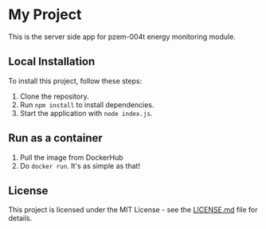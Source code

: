 # My Project

This is the server side app for pzem-004t energy monitoring module.

## Local Installation

To install this project, follow these steps:

1. Clone the repository.
2. Run `npm install` to install dependencies.
3. Start the application with `node index.js`.

## Run as a container

1. Pull the image from DockerHub
2. Do `docker run`. It's as simple as that!

## License

This project is licensed under the MIT License - see the [LICENSE.md](LICENSE.md) file for details.
